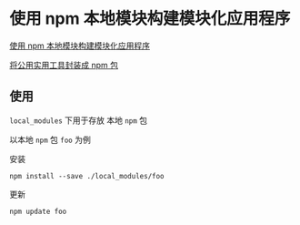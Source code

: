 # 使用 npm 本地模块构建模块化应用程序


[使用 npm 本地模块构建模块化应用程序](https://medium.com/@arnaudrinquin/build-modular-application-with-npm-local-modules-dfc5ff047bcc)

[将公用实用工具封装成 npm 包](https://github.com/goldbergyoni/nodebestpractices/blob/master/sections/projectstructre/wraputilities.chinese.md)

## 使用

`local_modules` 下用于存放 本地 `npm` 包

以本地 `npm` 包 `foo` 为例

安装
```shell
npm install --save ./local_modules/foo
```

更新
```shell
npm update foo
```
